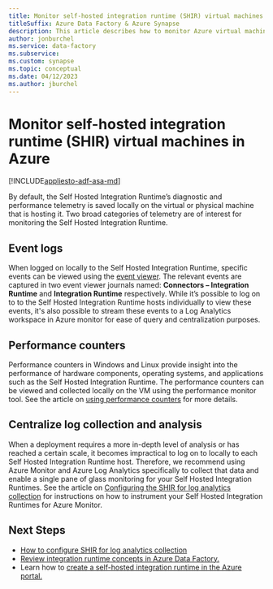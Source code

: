 ```yaml
---
title: Monitor self-hosted integration runtime (SHIR) virtual machines in Azure
titleSuffix: Azure Data Factory & Azure Synapse
description: This article describes how to monitor Azure virtual machines hosting the self-hosted integration runtime.
author: jonburchel
ms.service: data-factory
ms.subservice: 
ms.custom: synapse
ms.topic: conceptual
ms.date: 04/12/2023
ms.author: jburchel
---
```


# Monitor self-hosted integration runtime (SHIR) virtual machines in Azure
[!INCLUDE[appliesto-adf-asa-md](includes/appliesto-adf-asa-md.md)]

By default, the Self Hosted Integration Runtime’s diagnostic and performance telemetry is saved locally on the virtual or physical machine that is hosting it. Two broad categories of telemetry are of interest for monitoring the Self Hosted Integration Runtime.

## Event logs

When logged on locally to the Self Hosted Integration Runtime, specific events can be viewed using the [event viewer](/windows/win32/eventlog/viewing-the-event-log). The relevant events are captured in two event viewer journals named: **Connectors – Integration Runtime** and **Integration Runtime** respectively. While it’s possible to log on to to the Self Hosted Integration Runtime hosts individually to view these events, it's also possible to stream these events to a Log Analytics workspace in Azure monitor for ease of query and centralization purposes.

## Performance counters

Performance counters in Windows and Linux provide insight into the performance of hardware components, operating systems, and applications such as the Self Hosted Integration Runtime. The performance counters can be viewed and collected locally on the VM using the performance monitor tool. See the article on [using performance counters](/windows/win32/perfctrs/using-performance-counters) for more details. 

## Centralize log collection and analysis

When a deployment requires a more in-depth level of analysis or has reached a certain scale, it becomes impractical to log on to locally to each Self Hosted Integration Runtime host. Therefore, we recommend using Azure Monitor and Azure Log Analytics specifically to collect that data and enable a single pane of glass monitoring for your Self Hosted Integration Runtimes. See the article on [Configuring the SHIR for log analytics collection](how-to-configure-shir-for-log-analytics-collection.md) for instructions on how to instrument your Self Hosted Integration Runtimes for Azure Monitor.

## Next Steps

- [How to configure SHIR for log analytics collection](how-to-configure-shir-for-log-analytics-collection.md)
- [Review integration runtime concepts in Azure Data Factory.](concepts-integration-runtime.md)
- Learn how to [create a self-hosted integration runtime in the Azure portal.](create-self-hosted-integration-runtime.md)
